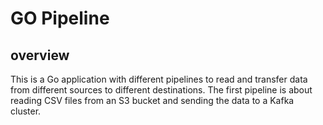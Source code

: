 # GO Pipeline

## overview

This is a Go application with different pipelines to read and transfer data from different sources to different destinations.
The first pipeline is about reading CSV files from an S3 bucket and sending the data to a Kafka cluster.
